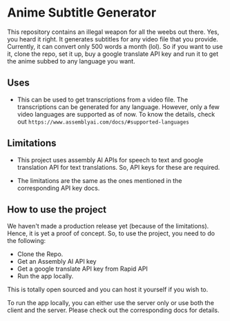 # Anime Subtitle Generator

This repository contains an illegal weapon for all the weebs out there.
Yes, you heard it right. It generates subtitles for any video file that you
provide. Currently, it can convert only 500 words a month (lol).
So if you want to use it, clone the repo, set it up, buy a google translate API
key and run it to get the anime subbed to any language you want.

## Uses

- This can be used to get transcriptions from a video file.
  The transcriptions can be generated for any language. However, only a few video
  languages are supported as of now. To know the details, check out `https://www.assemblyai.com/docs/#supported-languages`

## Limitations

- This project uses assembly AI APIs for speech to text and
  google translation API for text translations. So, API keys for these are required.

- The limitations are the same as the ones mentioned in the corresponding API key
  docs.

## How to use the project

We haven't made a production release yet (because of the limitations).
Hence, it is yet a proof of concept.
So, to use the project, you need to do the following:

- Clone the Repo.
- Get an Assembly AI API key
- Get a google translate API key from Rapid API
- Run the app locally.

This is totally open sourced and you can host it yourself if you wish to.

To run the app locally, you can either use the server only or
use both the client and the server.
Please check out the corresponding docs for details.
